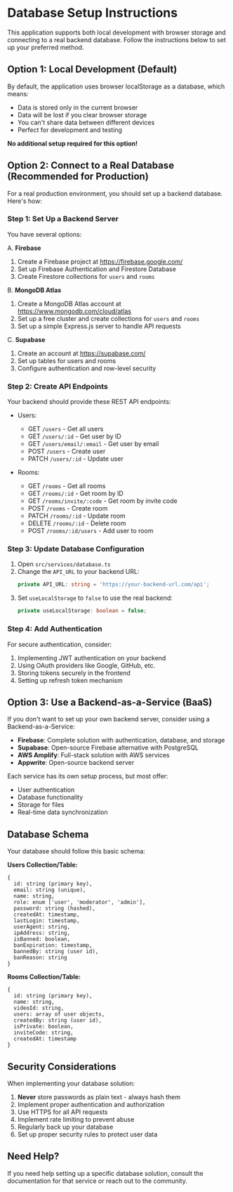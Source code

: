 
# Database Setup Instructions

This application supports both local development with browser storage and connecting to a real backend database. Follow the instructions below to set up your preferred method.

## Option 1: Local Development (Default)

By default, the application uses browser localStorage as a database, which means:

- Data is stored only in the current browser
- Data will be lost if you clear browser storage
- You can't share data between different devices
- Perfect for development and testing

**No additional setup required for this option!**

## Option 2: Connect to a Real Database (Recommended for Production)

For a real production environment, you should set up a backend database. Here's how:

### Step 1: Set Up a Backend Server

You have several options:

A. **Firebase**
   1. Create a Firebase project at https://firebase.google.com/
   2. Set up Firebase Authentication and Firestore Database
   3. Create Firestore collections for `users` and `rooms`

B. **MongoDB Atlas**
   1. Create a MongoDB Atlas account at https://www.mongodb.com/cloud/atlas
   2. Set up a free cluster and create collections for `users` and `rooms`
   3. Set up a simple Express.js server to handle API requests

C. **Supabase**
   1. Create an account at https://supabase.com/
   2. Set up tables for users and rooms
   3. Configure authentication and row-level security

### Step 2: Create API Endpoints

Your backend should provide these REST API endpoints:

- Users:
  - GET `/users` - Get all users
  - GET `/users/:id` - Get user by ID
  - GET `/users/email/:email` - Get user by email
  - POST `/users` - Create user
  - PATCH `/users/:id` - Update user

- Rooms:
  - GET `/rooms` - Get all rooms
  - GET `/rooms/:id` - Get room by ID
  - GET `/rooms/invite/:code` - Get room by invite code
  - POST `/rooms` - Create room
  - PATCH `/rooms/:id` - Update room
  - DELETE `/rooms/:id` - Delete room
  - POST `/rooms/:id/users` - Add user to room

### Step 3: Update Database Configuration

1. Open `src/services/database.ts`
2. Change the `API_URL` to your backend URL:
   ```typescript
   private API_URL: string = 'https://your-backend-url.com/api';
   ```
3. Set `useLocalStorage` to `false` to use the real backend:
   ```typescript
   private useLocalStorage: boolean = false;
   ```

### Step 4: Add Authentication

For secure authentication, consider:

1. Implementing JWT authentication on your backend
2. Using OAuth providers like Google, GitHub, etc.
3. Storing tokens securely in the frontend
4. Setting up refresh token mechanism

## Option 3: Use a Backend-as-a-Service (BaaS)

If you don't want to set up your own backend server, consider using a Backend-as-a-Service:

- **Firebase**: Complete solution with authentication, database, and storage
- **Supabase**: Open-source Firebase alternative with PostgreSQL
- **AWS Amplify**: Full-stack solution with AWS services
- **Appwrite**: Open-source backend server

Each service has its own setup process, but most offer:
- User authentication
- Database functionality
- Storage for files
- Real-time data synchronization

## Database Schema

Your database should follow this basic schema:

**Users Collection/Table:**
```
{
  id: string (primary key),
  email: string (unique),
  name: string,
  role: enum ['user', 'moderator', 'admin'],
  password: string (hashed),
  createdAt: timestamp,
  lastLogin: timestamp,
  userAgent: string,
  ipAddress: string,
  isBanned: boolean,
  banExpiration: timestamp,
  bannedBy: string (user id),
  banReason: string
}
```

**Rooms Collection/Table:**
```
{
  id: string (primary key),
  name: string,
  videoId: string,
  users: array of user objects,
  createdBy: string (user id),
  isPrivate: boolean,
  inviteCode: string,
  createdAt: timestamp
}
```

## Security Considerations

When implementing your database solution:

1. **Never** store passwords as plain text - always hash them
2. Implement proper authentication and authorization
3. Use HTTPS for all API requests
4. Implement rate limiting to prevent abuse
5. Regularly back up your database
6. Set up proper security rules to protect user data

## Need Help?

If you need help setting up a specific database solution, consult the documentation for that service or reach out to the community.
